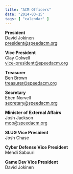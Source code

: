 ```yaml
---
title: "ACM Officers"
date: "2014-03-15"
tags: [ "calendar" ]
---
```


**President**  
David Jokinen  
[president@speedacm.org](mailto:president@speedacm.org)

**Vice President**  
Clay Colwell  
[vice-president@speedacm.org](mailto:vice-president@speedacm.org)

**Treasurer**  
Ben Brown  
[treasurer@speedacm.org](mailto:treasurer@speedacm.org)

**Secretary**  
Eben Norvell  
[secretary@speedacm.org](mailto:secretary@speedacm.org)

**Minister of External Affairs**  
Josh Jackson  
[mop@speedacm.org](mailto:mop@speedacm.org)

**SLUG Vice President**  
Josh Chase  

**Cyber Defense Vice President**  
Mehdi Sabouri  

**Game Dev Vice President**  
David Jokinen
